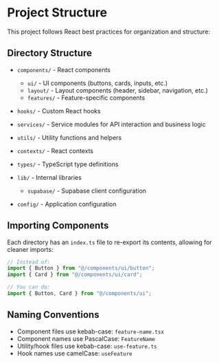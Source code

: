 # Project Structure

This project follows React best practices for organization and structure:

## Directory Structure

- `components/` - React components
  - `ui/` - UI components (buttons, cards, inputs, etc.)
  - `layout/` - Layout components (header, sidebar, navigation, etc.)
  - `features/` - Feature-specific components

- `hooks/` - Custom React hooks

- `services/` - Service modules for API interaction and business logic

- `utils/` - Utility functions and helpers

- `contexts/` - React contexts

- `types/` - TypeScript type definitions

- `lib/` - Internal libraries
  - `supabase/` - Supabase client configuration

- `config/` - Application configuration

## Importing Components

Each directory has an `index.ts` file to re-export its contents, allowing for cleaner imports:

```typescript
// Instead of:
import { Button } from "@/components/ui/button";
import { Card } from "@/components/ui/card";

// You can do:
import { Button, Card } from "@/components/ui";
```

## Naming Conventions

- Component files use kebab-case: `feature-name.tsx`
- Component names use PascalCase: `FeatureName`
- Utility/hook files use kebab-case: `use-feature.ts`
- Hook names use camelCase: `useFeature` 